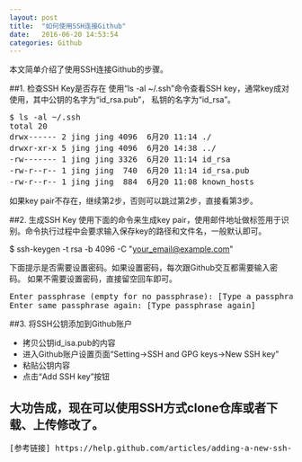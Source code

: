 ```yaml
---
layout: post
title:  "如何使用SSH连接Github"
date:   2016-06-20 14:53:54
categories: Github
---
```

本文简单介绍了使用SSH连接Github的步骤。

##1. 检查SSH Key是否存在
使用“ls -al ~/.ssh”命令查看SSH key，通常key成对使用，其中公钥的名字为“id\_rsa.pub”， 私钥的名字为“id\_rsa”。

<pre>
$ ls -al ~/.ssh
total 20
drwx------ 2 jing jing 4096  6月20 11:14 ./
drwxr-xr-x 5 jing jing 4096  6月20 14:38 ../
-rw------- 1 jing jing 3326  6月20 11:14 id_rsa
-rw-r--r-- 1 jing jing  740  6月20 11:14 id_rsa.pub
-rw-r--r-- 1 jing jing  884  6月20 11:08 known_hosts
</pre>

如果key pair不存在，继续第2步，否则可以跳过第2步，直接看第3步。

##2. 生成SSH Key
使用下面的命令来生成key pair，使用邮件地址做标签用于识别。命令执行过程中会要求输入保存key的路径和文件名，一般默认即可。

$ ssh-keygen -t rsa -b 4096 -C "your_email@example.com"

下面提示是否需要设置密码。如果设置密码，每次跟Github交互都需要输入密码。
如果不需要设置密码，直接留空回车即可。
<pre>
Enter passphrase (empty for no passphrase): [Type a passphrase]
Enter same passphrase again: [Type passphrase again]
</pre>

##3. 将SSH公钥添加到Github账户
- 拷贝公钥id\_isa.pub的内容
- 进入Github账户设置页面“Setting->SSH and GPG keys->New SSH key”
- 粘贴公钥内容
- 点击“Add SSH key”按钮

## 大功告成，现在可以使用SSH方式clone仓库或者下载、上传修改了。

<pre>
[参考链接] https://help.github.com/articles/adding-a-new-ssh-key-to-your-github-account
</pre>